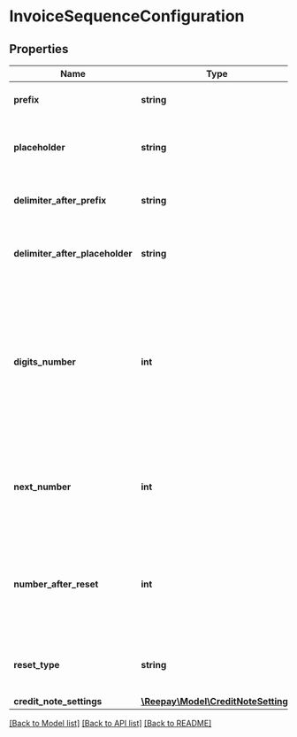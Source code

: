 # InvoiceSequenceConfiguration

## Properties
Name | Type | Description | Notes
------------ | ------------- | ------------- | -------------
**prefix** | **string** | Prefix of invoice number | [optional] 
**placeholder** | **string** | Placeholder depicting the invoice reset type interval | [optional] 
**delimiter_after_prefix** | **string** | Delimiter between prefix and placeholder | [optional] 
**delimiter_after_placeholder** | **string** | Delimiter between placeholder and number | [optional] 
**digits_number** | **int** | Number of digits in invoice numbers. If the invoice number contains less digits, the required count of trailing zeros will be added | [optional] 
**next_number** | **int** | The sequential number of first invoice that will be generated in current period | [optional] 
**number_after_reset** | **int** | The sequential number of first invoice that will be generated in all subsequent periods | [optional] 
**reset_type** | **string** | The frequency of resetting invoice numbers | [optional] 
**credit_note_settings** | [**\Reepay\Model\CreditNoteSettings**](CreditNoteSettings.md) |  | [optional] 

[[Back to Model list]](../../README.md#documentation-for-models) [[Back to API list]](../../README.md#documentation-for-api-endpoints) [[Back to README]](../../README.md)

